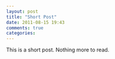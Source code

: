```yaml
---
layout: post
title: "Short Post"
date: 2011-08-15 19:43
comments: true
categories: 
---
```


This is a short post. Nothing more to read.

